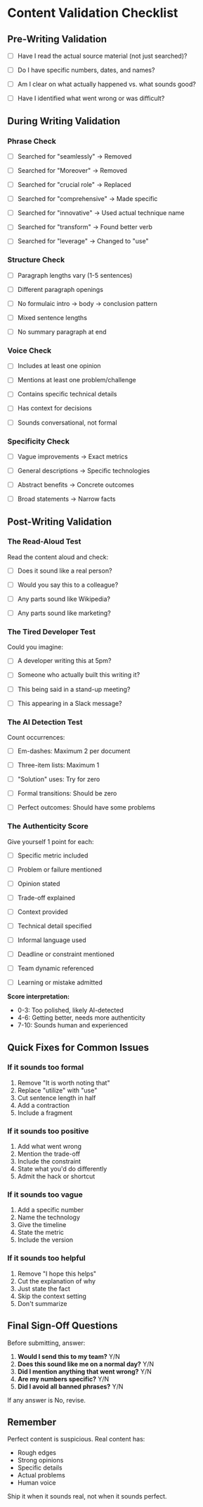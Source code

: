 # Content Validation Checklist

## Pre-Writing Validation

- [ ] Have I read the actual source material (not just searched)?
- [ ] Do I have specific numbers, dates, and names?
- [ ] Am I clear on what actually happened vs. what sounds good?
- [ ] Have I identified what went wrong or was difficult?


## During Writing Validation

### Phrase Check

- [ ] Searched for "seamlessly" → Removed
- [ ] Searched for "Moreover" → Removed
- [ ] Searched for "crucial role" → Replaced
- [ ] Searched for "comprehensive" → Made specific
- [ ] Searched for "innovative" → Used actual technique name
- [ ] Searched for "transform" → Found better verb
- [ ] Searched for "leverage" → Changed to "use"


### Structure Check

- [ ] Paragraph lengths vary (1-5 sentences)
- [ ] Different paragraph openings
- [ ] No formulaic intro → body → conclusion pattern
- [ ] Mixed sentence lengths
- [ ] No summary paragraph at end


### Voice Check

- [ ] Includes at least one opinion
- [ ] Mentions at least one problem/challenge
- [ ] Contains specific technical details
- [ ] Has context for decisions
- [ ] Sounds conversational, not formal


### Specificity Check

- [ ] Vague improvements → Exact metrics
- [ ] General descriptions → Specific technologies
- [ ] Abstract benefits → Concrete outcomes
- [ ] Broad statements → Narrow facts


## Post-Writing Validation

### The Read-Aloud Test

Read the content aloud and check:

- [ ] Does it sound like a real person?
- [ ] Would you say this to a colleague?
- [ ] Any parts sound like Wikipedia?
- [ ] Any parts sound like marketing?


### The Tired Developer Test

Could you imagine:

- [ ] A developer writing this at 5pm?
- [ ] Someone who actually built this writing it?
- [ ] This being said in a stand-up meeting?
- [ ] This appearing in a Slack message?


### The AI Detection Test

Count occurrences:

- [ ] Em-dashes: Maximum 2 per document
- [ ] Three-item lists: Maximum 1
- [ ] "Solution" uses: Try for zero
- [ ] Formal transitions: Should be zero
- [ ] Perfect outcomes: Should have some problems


### The Authenticity Score

Give yourself 1 point for each:

- [ ] Specific metric included
- [ ] Problem or failure mentioned
- [ ] Opinion stated
- [ ] Trade-off explained
- [ ] Context provided
- [ ] Technical detail specified
- [ ] Informal language used
- [ ] Deadline or constraint mentioned
- [ ] Team dynamic referenced
- [ ] Learning or mistake admitted


**Score interpretation:**

- 0-3: Too polished, likely AI-detected
- 4-6: Getting better, needs more authenticity
- 7-10: Sounds human and experienced


## Quick Fixes for Common Issues

### If it sounds too formal

1. Remove "It is worth noting that"
2. Replace "utilize" with "use"
3. Cut sentence length in half
4. Add a contraction
5. Include a fragment


### If it sounds too positive

1. Add what went wrong
2. Mention the trade-off
3. Include the constraint
4. State what you'd do differently
5. Admit the hack or shortcut


### If it sounds too vague

1. Add a specific number
2. Name the technology
3. Give the timeline
4. State the metric
5. Include the version


### If it sounds too helpful

1. Remove "I hope this helps"
2. Cut the explanation of why
3. Just state the fact
4. Skip the context setting
5. Don't summarize


## Final Sign-Off Questions

Before submitting, answer:

1. **Would I send this to my team?** Y/N
2. **Does this sound like me on a normal day?** Y/N
3. **Did I mention anything that went wrong?** Y/N
4. **Are my numbers specific?** Y/N
5. **Did I avoid all banned phrases?** Y/N


If any answer is No, revise.

## Remember

Perfect content is suspicious. Real content has:

- Rough edges
- Strong opinions
- Specific details
- Actual problems
- Human voice


Ship it when it sounds real, not when it sounds perfect.
